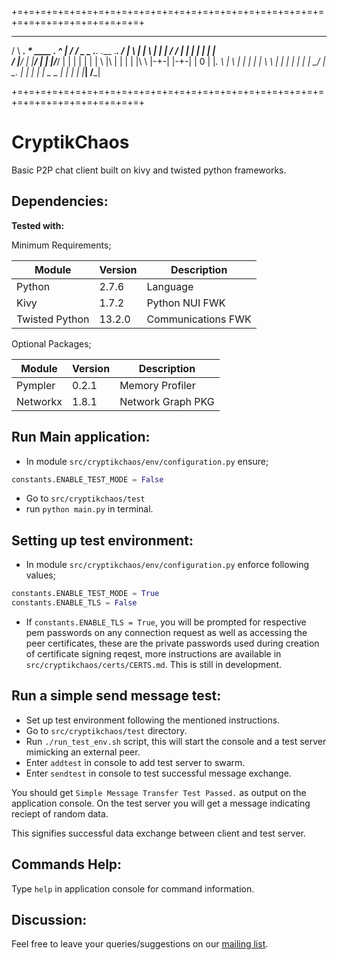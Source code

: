 
+=+=+=+=+=+=+=+=+=+=+=+=+=+=+=+=+=+=+=+=+=+=+=+=+=+=+=+=+=+=+=+=+=+=+=+=+=+=+
   __                                _ _  __  ___
  /  \  ____.  _*_   ____  __.__ _^_  |  /   /    _     _  .___.  .___  .___.
 /      |    \  |   |    \   |    |   | /   /      |   |   |   |  |   | |   \
/       |____/  |   |____/   |    |   |/___/       |   |   |   |  |   | |
\       |\      |   |        |    |   |\   \       |-+-|   |-+-|  | 0 | |___.
 \      | \     |   |        |    |   | \   \      |   |   |   |  |   |     |
  \__/ _|  \_. _|_ _|        |   _|_ _|_ \__ \___ _|   |_ _|   |_ |___| /___|

+=+=+=+=+=+=+=+=+=+=+=+=+=+=+=+=+=+=+=+=+=+=+=+=+=+=+=+=+=+=+=+=+=+=+=+=+=+=+

CryptikChaos
============

Basic P2P chat client built on kivy and twisted python frameworks.

Dependencies:
-------------

**Tested with:**

Minimum Requirements;

| Module         | Version    | Description        | 
|----------------|------------|--------------------|
| Python         | 2.7.6      | Language           |
| Kivy           | 1.7.2      | Python NUI FWK     | 
| Twisted Python | 13.2.0     | Communications FWK | 

Optional Packages;

| Module   | Version | Description       |
|----------|---------|-------------------|
| Pympler  | 0.2.1   | Memory Profiler   |
| Networkx | 1.8.1   | Network Graph PKG |


Run Main application:
---------------------

* In module `src/cryptikchaos/env/configuration.py` ensure; 
```python
constants.ENABLE_TEST_MODE = False
```
* Go to `src/cryptikchaos/test`
* run `python main.py` in terminal.

Setting up test environment:
----------------------------

* In module `src/cryptikchaos/env/configuration.py` enforce following values;
```python
constants.ENABLE_TEST_MODE = True
constants.ENABLE_TLS = False
```
* If `constants.ENABLE_TLS = True`, you will be prompted for respective pem passwords on any connection request as well as accessing the peer certificates, these are the private passwords used during creation of certificate signing reqest, more instructions are available in `src/cryptikchaos/certs/CERTS.md`. This is still in development.

Run a simple send message test:
-------------------------------

* Set up test environment following the mentioned instructions.
* Go to `src/cryptikchaos/test` directory.
* Run `./run_test_env.sh` script, this will start the console and a test server mimicking an external peer.
* Enter `addtest` in console to add test server to swarm.
* Enter `sendtest` in console to test successful message exchange.

You should get `Simple Message Transfer Test Passed.` as output on the application console. On the test server you will get a message indicating reciept of random data.

This signifies successful data exchange between client and test server.

Commands Help:
--------------

Type `help` in application console for command information.

Discussion:
-----------

Feel free to leave your queries/suggestions on our [mailing list](mailto:cryptikchaos@googlegroups.com).
